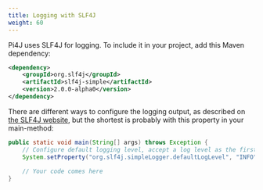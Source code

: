 ```yaml
---
title: Logging with SLF4J
weight: 60
---
```


Pi4J uses SLF4J for logging. To include it in your project, add this Maven dependency:

```xml
<dependency>
    <groupId>org.slf4j</groupId>
    <artifactId>slf4j-simple</artifactId>
    <version>2.0.0-alpha0</version>
</dependency>
```

There are different ways to configure the logging output, as described on [the SLF4J website](http://www.slf4j.org/manual.html), but the shortest is probably with this property in your main-method:

```java
public static void main(String[] args) throws Exception {
    // Configure default logging level, accept a log level as the first program argument
    System.setProperty("org.slf4j.simpleLogger.defaultLogLevel", "INFO");
        
    // Your code comes here
}
```

